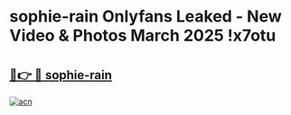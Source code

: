 # sophie-rain Onlyfans Leaked - New Video & Photos March 2025 !x7otu

# <h2><a href="https://mmd8xc.iuczelnia.edu.pl?title=sophie-rain&ref=x7otu">🔗👉 🔴 sophie-rain</a></h2>

[![acn](https://github.com/user-attachments/assets/0f9c940e-d8b0-45ae-aac7-cd30a18b3e1c)](https://mmd8xc.iuczelnia.edu.pl?title=sophie-rain&ref=x7otu)

